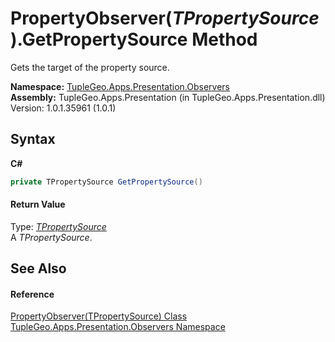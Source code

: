 # PropertyObserver(*TPropertySource*).GetPropertySource Method 
 

Gets the target of the property source.

**Namespace:**&nbsp;<a href="N_TupleGeo_Apps_Presentation_Observers">TupleGeo.Apps.Presentation.Observers</a><br />**Assembly:**&nbsp;TupleGeo.Apps.Presentation (in TupleGeo.Apps.Presentation.dll) Version: 1.0.1.35961 (1.0.1)

## Syntax

**C#**<br />
``` C#
private TPropertySource GetPropertySource()
```


#### Return Value
Type: <a href="T_TupleGeo_Apps_Presentation_Observers_PropertyObserver_1">*TPropertySource*</a><br />A *TPropertySource*.

## See Also


#### Reference
<a href="T_TupleGeo_Apps_Presentation_Observers_PropertyObserver_1">PropertyObserver(TPropertySource) Class</a><br /><a href="N_TupleGeo_Apps_Presentation_Observers">TupleGeo.Apps.Presentation.Observers Namespace</a><br />